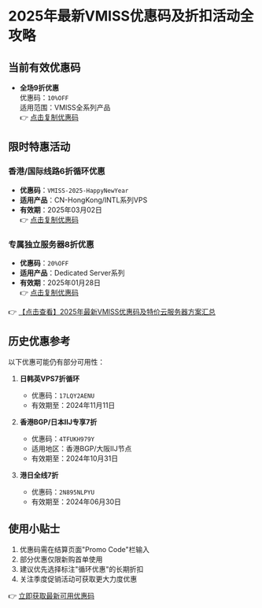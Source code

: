 # 2025年最新VMISS优惠码及折扣活动全攻略

## 当前有效优惠码

- **全场9折优惠**  
  优惠码：`10%OFF`  
  适用范围：VMISS全系列产品  
  👉 [点击复制优惠码](https://bit.ly/Vmiss)

## 限时特惠活动

### 香港/国际线路6折循环优惠
- **优惠码**：`VMISS-2025-HappyNewYear`  
- **适用产品**：CN-HongKong/INTL系列VPS  
- **有效期**：2025年03月02日  
  👉 [点击复制优惠码](https://bit.ly/Vmiss)

### 专属独立服务器8折优惠
- **优惠码**：`20%OFF`  
- **适用产品**：Dedicated Server系列  
- **有效期**：2025年01月28日  
  👉 [点击复制优惠码](https://bit.ly/Vmiss)

👉 [【点击查看】2025年最新VMISS优惠码及特价云服务器方案汇总](https://bit.ly/Vmiss)

## 历史优惠参考

以下优惠可能仍有部分可用性：

1. **日韩英VPS7折循环**  
   - 优惠码：`17LQY2AENU`  
   - 有效期至：2024年11月11日  

2. **香港BGP/日本IIJ专享7折**  
   - 优惠码：`4TFUKH979Y`  
   - 适用地区：香港BGP/大阪IIJ节点  
   - 有效期至：2024年10月31日  

3. **港日全线7折**  
   - 优惠码：`2N895NLPYU`  
   - 有效期至：2024年06月30日  

## 使用小贴士

1. 优惠码需在结算页面"Promo Code"栏输入  
2. 部分优惠仅限新购首单使用  
3. 建议优先选择标注"循环优惠"的长期折扣  
4. 关注季度促销活动可获取更大力度优惠

👉 [立即获取最新可用优惠码](https://bit.ly/Vmiss)